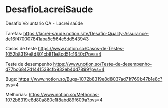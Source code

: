 # DesafioLacreiSaude
Desafio Voluntario QA - Lacrei saúde

Tarefas:
https://lacrei-saude.notion.site/Desafio-Quality-Assurance-de16f470007841aba5c564e5dd543943

Casos de teste
https://www.notion.so/Casos-de-Testes-1052b8319e8d801cb811e8cd51c1640d?pvs=4

 Teste de desempenho
 https://www.notion.so/Teste-de-desempenho-d77bc6847d1441538cfb932eb4dd7899?pvs=4

 Bugs:
https://www.notion.so/Bugs-1072b8319e8d8037ad71f769b47b1e8c?pvs=4

Melhorias:
https://www.notion.so/Melhorias-1072b8319e8d80a880c1f8abd89f609a?pvs=4
